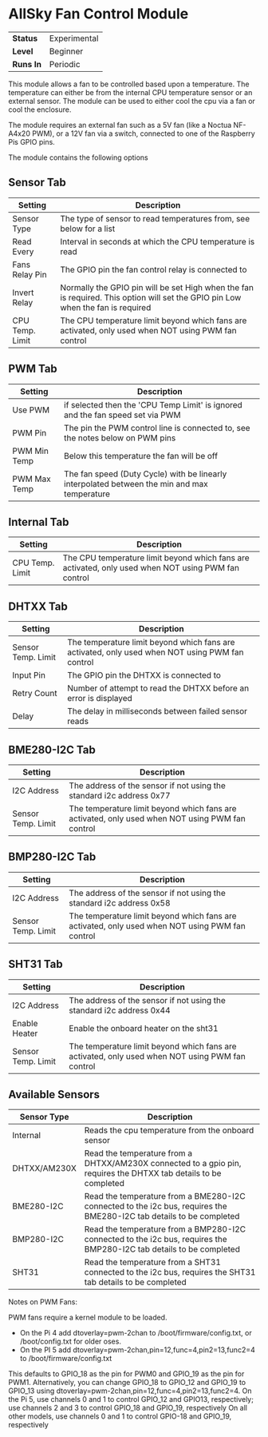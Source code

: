 # AllSky Fan Control Module

|              |              |
|--------------|--------------|
| **Status**   | Experimental |
| **Level**    | Beginner     |
| **Runs In**  | Periodic     |

This module allows a fan to be controlled based upon a temperature. The temperature can either be from the internal CPU temperature sensor
or an external sensor. The module can be used to either cool the cpu via a fan or cool the enclosure.

The module requires an external fan such as a 5V fan (like a Noctua NF-A4x20 PWM), or a 12V fan via a switch, connected to one of the Raspberry Pis GPIO pins. 

The module contains the following options

## Sensor Tab
| Setting              | Description                                                                                                                           |
|----------------------|---------------------------------------------------------------------------------------------------------------------------------------|
| Sensor Type          | The type of sensor to read temperatures from, see below for a list                                                                    |
| Read Every           | Interval in seconds at which the CPU temperature is read                                                                              |
| Fans Relay Pin       | The GPIO pin the fan control relay is connected to                                                                                    |
| Invert Relay         | Normally the GPIO pin will be set High when the fan is required. This option will set the GPIO pin Low when the fan is required       |
| CPU Temp. Limit      | The CPU temperature limit beyond which fans are activated, only used when NOT using PWM fan control                                   |

## PWM Tab
| Setting              | Description                                                                                                                           |
|----------------------|---------------------------------------------------------------------------------------------------------------------------------------|
| Use PWM              | if selected then the 'CPU Temp Limit' is ignored and the fan speed set via PWM
| PWM Pin              | The pin the PWM control line is connected to, see the notes below on PWM pins
| PWM Min Temp         | Below this temperature the fan will be off
| PWM Max Temp         | The fan speed (Duty Cycle) with be linearly interpolated between the min and max temperature 

## Internal Tab
| Setting              | Description                                                                                                                           |
|----------------------|---------------------------------------------------------------------------------------------------------------------------------------|
| CPU Temp. Limit      | The CPU temperature limit beyond which fans are activated, only used when NOT using PWM fan control                                   |

## DHTXX Tab
| Setting              | Description                                                                                                                           |
|----------------------|---------------------------------------------------------------------------------------------------------------------------------------|
| Sensor Temp. Limit   | The temperature limit beyond which fans are activated, only used when NOT using PWM fan control
| Input Pin            | The GPIO pin the DHTXX is connected to
| Retry Count          | Number of attempt to read the DHTXX before an error is displayed
| Delay                | The delay in milliseconds between failed sensor reads

## BME280-I2C Tab
| Setting              | Description                                                                                                                           |
|----------------------|---------------------------------------------------------------------------------------------------------------------------------------|
| I2C Address          | The address of the sensor if not using the standard i2c address 0x77
| Sensor Temp. Limit   | The temperature limit beyond which fans are activated, only used when NOT using PWM fan control

## BMP280-I2C Tab
| Setting              | Description                                                                                                                           |
|----------------------|---------------------------------------------------------------------------------------------------------------------------------------|
| I2C Address          | The address of the sensor if not using the standard i2c address 0x58
| Sensor Temp. Limit   | The temperature limit beyond which fans are activated, only used when NOT using PWM fan control

## SHT31 Tab
| Setting              | Description                                                                                                                           |
|----------------------|---------------------------------------------------------------------------------------------------------------------------------------|
| I2C Address          | The address of the sensor if not using the standard i2c address 0x44
| Enable Heater        | Enable the onboard heater on the sht31
| Sensor Temp. Limit   | The temperature limit beyond which fans are activated, only used when NOT using PWM fan control

## Available Sensors
| Sensor Type   | Description
|---------------|---------------------------------------------------------------------------------------------------------------------|
| Internal      | Reads the cpu temperature from the onboard sensor                                
| DHTXX/AM230X  | Read the temperature from a DHTXX/AM230X connected to a gpio pin, requires the DHTXX tab details to be completed
| BME280-I2C    | Read the temperature from a BME280-I2C connected to the i2c bus, requires the BME280-I2C tab details to be completed
| BMP280-I2C    | Read the temperature from a BMP280-I2C connected to the i2c bus, requires the BMP280-I2C tab details to be completed
| SHT31         | Read the temperature from a SHT31 connected to the i2c bus, requires the SHT31 tab details to be completed

Notes on PWM Fans:

PWM fans require a kernel module to be loaded.

* On the Pi 4 add dtoverlay=pwm-2chan to /boot/firmware/config.txt, or /boot/config.txt for older oses. 
* On the PI 5 add dtoverlay=pwm-2chan,pin=12,func=4,pin2=13,func2=4 to /boot/firmware/config.txt

This defaults to GPIO_18 as the pin for PWM0 and GPIO_19 as the pin for PWM1.
Alternatively, you can change GPIO_18 to GPIO_12 and GPIO_19 to GPIO_13 using dtoverlay=pwm-2chan,pin=12,func=4,pin2=13,func2=4.
On the Pi 5, use channels 0 and 1 to control GPIO_12 and GPIO13, respectively; use channels 2 and 3 to control GPIO_18 and GPIO_19, respectively
On all other models, use channels 0 and 1 to control GPIO-18 and GPIO_19, respectively